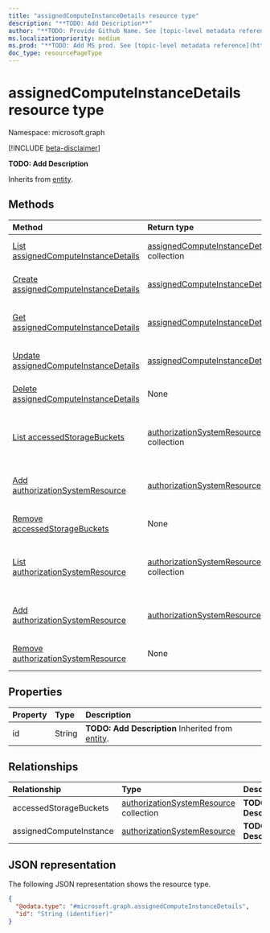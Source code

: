 ```yaml
---
title: "assignedComputeInstanceDetails resource type"
description: "**TODO: Add Description**"
author: "**TODO: Provide Github Name. See [topic-level metadata reference](https://aka.ms/msgo?pagePath=Document-APIs/Guidelines/Metadata)**"
ms.localizationpriority: medium
ms.prod: "**TODO: Add MS prod. See [topic-level metadata reference](https://aka.ms/msgo?pagePath=Document-APIs/Guidelines/Metadata)**"
doc_type: resourcePageType
---
```


# assignedComputeInstanceDetails resource type

Namespace: microsoft.graph

[!INCLUDE [beta-disclaimer](../../includes/beta-disclaimer.md)]

**TODO: Add Description**


Inherits from [entity](../resources/entity.md).

## Methods
|Method|Return type|Description|
|:---|:---|:---|
|[List assignedComputeInstanceDetails](../api/openawssecuritygroupfinding-list-assignedcomputeinstancesdetails.md)|[assignedComputeInstanceDetails](../resources/assignedcomputeinstancedetails.md) collection|Get a list of the [assignedComputeInstanceDetails](../resources/assignedcomputeinstancedetails.md) objects and their properties.|
|[Create assignedComputeInstanceDetails](../api/openawssecuritygroupfinding-post-assignedcomputeinstancesdetails.md)|[assignedComputeInstanceDetails](../resources/assignedcomputeinstancedetails.md)|Create a new [assignedComputeInstanceDetails](../resources/assignedcomputeinstancedetails.md) object.|
|[Get assignedComputeInstanceDetails](../api/assignedcomputeinstancedetails-get.md)|[assignedComputeInstanceDetails](../resources/assignedcomputeinstancedetails.md)|Read the properties and relationships of an [assignedComputeInstanceDetails](../resources/assignedcomputeinstancedetails.md) object.|
|[Update assignedComputeInstanceDetails](../api/assignedcomputeinstancedetails-update.md)|[assignedComputeInstanceDetails](../resources/assignedcomputeinstancedetails.md)|Update the properties of an [assignedComputeInstanceDetails](../resources/assignedcomputeinstancedetails.md) object.|
|[Delete assignedComputeInstanceDetails](../api/openawssecuritygroupfinding-delete-assignedcomputeinstancesdetails.md)|None|Delete an [assignedComputeInstanceDetails](../resources/assignedcomputeinstancedetails.md) object.|
|[List accessedStorageBuckets](../api/assignedcomputeinstancedetails-list-accessedstoragebuckets.md)|[authorizationSystemResource](../resources/authorizationsystemresource.md) collection|Get the authorizationSystemResource resources from the accessedStorageBuckets navigation property.|
|[Add authorizationSystemResource](../api/assignedcomputeinstancedetails-post-accessedstoragebuckets.md)|[authorizationSystemResource](../resources/authorizationsystemresource.md)|Add accessedStorageBuckets by posting to the accessedStorageBuckets collection.|
|[Remove accessedStorageBuckets](../api/assignedcomputeinstancedetails-delete-accessedstoragebuckets.md)|None|Remove an [authorizationSystemResource](../resources/authorizationsystemresource.md) object.|
|[List authorizationSystemResource](../api/assignedcomputeinstancedetails-list-assignedcomputeinstance.md)|[authorizationSystemResource](../resources/authorizationsystemresource.md) collection|Get the authorizationSystemResource resources from the assignedComputeInstance navigation property.|
|[Add authorizationSystemResource](../api/assignedcomputeinstancedetails-post-assignedcomputeinstance.md)|[authorizationSystemResource](../resources/authorizationsystemresource.md)|Add assignedComputeInstance by posting to the assignedComputeInstance collection.|
|[Remove authorizationSystemResource](../api/assignedcomputeinstancedetails-delete-assignedcomputeinstance.md)|None|Remove an [authorizationSystemResource](../resources/authorizationsystemresource.md) object.|

## Properties
|Property|Type|Description|
|:---|:---|:---|
|id|String|**TODO: Add Description** Inherited from [entity](../resources/entity.md).|

## Relationships
|Relationship|Type|Description|
|:---|:---|:---|
|accessedStorageBuckets|[authorizationSystemResource](../resources/authorizationsystemresource.md) collection|**TODO: Add Description**|
|assignedComputeInstance|[authorizationSystemResource](../resources/authorizationsystemresource.md)|**TODO: Add Description**|

## JSON representation
The following JSON representation shows the resource type.
<!-- {
  "blockType": "resource",
  "keyProperty": "id",
  "@odata.type": "microsoft.graph.assignedComputeInstanceDetails",
  "baseType": "microsoft.graph.entity",
  "openType": false
}
-->
``` json
{
  "@odata.type": "#microsoft.graph.assignedComputeInstanceDetails",
  "id": "String (identifier)"
}
```

